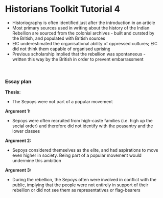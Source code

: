# Historians Toolkit Tutorial 4


- Historiography is often identified just after the introduction in an article
- Most primary sources used in writing about the history of the Indian Rebellion are sourced from the colonial archives - built and curated by the British, and populated with British sources
- EIC underestimated the organisational ability of oppressed cultures; EIC did not think them capable of organised uprising
- Previous scholarship implied that the rebellion was spontaneous - written this way by the British in order to prevent embarrassment

</br>

### Essay plan

**Thesis:**

- The Sepoys were not part of a popular movement

**Argument 1:**

- Sepoys were often recruited from high-caste families (i.e. high up the social order) and therefore did not identify with the peasantry and the lower classes

**Argument 2:**

- Sepoys considered themselves as the elite, and had aspirations to move even higher in society. Being part of a popular movement would undermine this ambition

**Argument 3:**

- During the rebellion, the Sepoys often were involved in conflict with the public, implying that the people were not entirely in support of their rebellion or did not see them as representatives or flag-bearers
